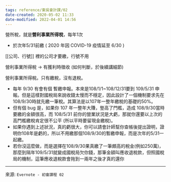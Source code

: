 ```yaml
---
tags: reference/東吳會計課/02
date-created: 2020-05-02 11:33
date-modified: 2022-04-01 14:56
---
```


營所稅，就是**營利事業所得稅**，每年1次
- 於次年5/31前繳 ( 2020 年因 COVID-19 疫情延至 6/30 )

[[公司、行號]] 裡的公司才要繳，行號不用

營利事業所得稅 → 有獲利時徵收 (如何判斷，於後續講細節)

營利事業所得稅。只有繳稅，沒有退稅。
* 每年 9/30 有會有個 暫繳申報。本來是108/1/1~108/12/31要到 109/5/31 申報。但是這樣對國稅局來說收錢太慢而不穩定，因此設計了一個機制要求先在108/9/30時就先繳一筆稅。其算法是以107年一整年繳稅的基礎的50%。
* 但有個 bug 是，如果你 107 年一整年大賺，墊高了門檻，造成 108/9/30當時要繳的金額很高，而 108/5/31 前你的營業狀況是大虧，那就你還要以上次的高門檻繳稅肯定很不公平 (所以平時要留現金繳稅)。
* 如果你遇到上述狀況，真的虧很大，你可以請會計師幫你查帳後提出證明，證明你108年是虧的，所以不用繳那個108/9/30的暫繳申報，而是次年的5/31一起繳。
* 若你沒這麼做，而是選擇在108/9/30果真繳了一筆頗高的稅金(例如250萬)，那麼到隔年109/5/31就變成國稅局欠你錢，那筆金額叫應收退稅款，但照國稅局的機制，這筆應收退稅款會拖到一兩年之後才真的還你

---
來源: `Evernote - 初會課程 02`